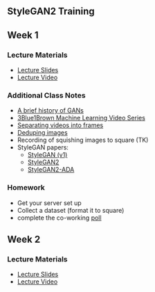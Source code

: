 ## StyleGAN2 Training

## Week 1

### Lecture Materials
- [Lecture Slides](https://docs.google.com/presentation/d/1fU_vonwmaqH4iBJZo6CfqXZ4aJQz02IVIfIrCyM_Ua0/edit?usp=sharing)
- [Lecture Video](https://youtu.be/DVXX0tmVyco)

### Additional Class Notes
- [A brief history of GANs](https://www.youtube.com/watch?v=0d2WsXtQHR8)
- [3Blue1Brown Machine Learning Video Series](https://www.youtube.com/playlist?list=PLZHQObOWTQDNU6R1_67000Dx_ZCJB-3pi)
- [Separating videos into frames](https://www.youtube.com/watch?v=ck11jOVYlIw)
- [Deduping images](https://www.youtube.com/watch?v=KsIauWHwZFs)
- Recording of squishing images to square (TK)
- StyleGAN papers:
  - [StyleGAN (v1)](https://arxiv.org/abs/1812.04948)
  - [StyleGAN2](https://arxiv.org/pdf/1912.04958.pdf)
  - [StyleGAN2-ADA](https://arxiv.org/pdf/2006.06676.pdf)

### Homework
- Get your server set up
- Collect a dataset (format it to square)
- complete the co-working [poll](http://whenisgood.net/jsimqxp)


## Week 2
### Lecture Materials
- [Lecture Slides](https://docs.google.com/presentation/d/1sIsPwCG6cw4isXXlhNeNucPoGUouZa0J2klxkSAguGA/edit?usp=sharing)
- [Lecture Video](https://youtu.be/LArTgflsL98)
